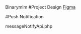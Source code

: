  Binarymlm
#Project Design
[Figma](https://www.figma.com/file/eaWS67zFwJIuJfPd2sDIil4e/Sleeping-Partner-Management-System-(Design)?node-id=0%3A1) 

#Push Notification

messageNotifyApi.php
